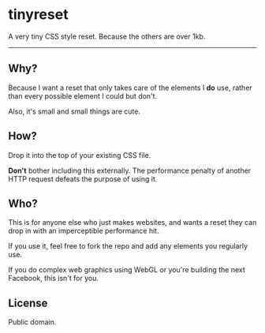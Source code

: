 tinyreset
=========

A very tiny CSS style reset. Because the others are over 1kb.

---

Why?
---
Because I want a reset that only takes care of the elements I **do** use, rather than every possible element I could but don't.

Also, it's small and small things are cute.

How?
---
Drop it into the top of your existing CSS file.

**Don't** bother including this externally. The performance penalty of another HTTP request defeats the purpose of using it.

Who?
---
This is for anyone else who just makes websites, and wants a reset they can drop in with an imperceptible performance hit.

If you use it, feel free to fork the repo and add any elements you regularly use. 

If you do complex web graphics using WebGL or you're building the next Facebook, this isn't for you.

License
---
Public domain.